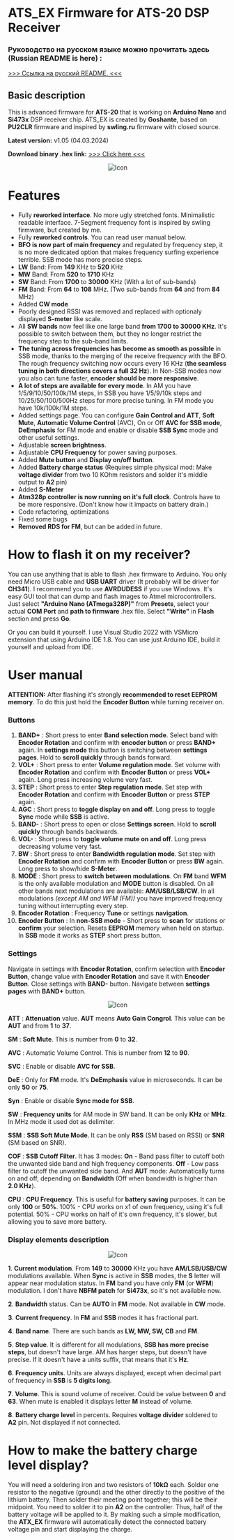 # ATS_EX Firmware for ATS-20 DSP Receiver
### Руководство на русском языке можно прочитать здесь (Russian README is here) :
[>>> Ссылка на русский README. <<<](/rus/README.md)
## Basic description
This is advanced firmware for **ATS-20** that is working on **Arduino Nano** and **Si473x** DSP receiver chip.
ATS_EX is created by **Goshante**, based on **PU2CLR** firmware and inspired by **swling.ru** firmware with closed source.


**Latest version:** v1.05 (04.03.2024)

**Download binary .hex link:** [>>> Click here <<<](https://github.com/goshante/ats20_ats_ex/releases/download/v1.05/ATS_EX_v1.05.hex)


<p align="center">
    <img src="img/ats20.png" alt="Icon" />
</p>

# Features

 - Fully **reworked interface**. No more ugly stretched fonts. Minimalistic readable interface. 7-Segment frequency font is inspired by swling firmware, but created by me.
 - Fully **reworked controls**. You can read user manual below.
 - **BFO is now part of main frequency** and regulated by frequency step, it is no more dedicated option that makes frequency surfing experience terrible. SSB mode has more precise steps.
 - **LW** Band: From **149** KHz to **520** KHz
 - **MW** Band: From **520** to **1710** KHz
 - **SW** Band: From **1700** to **30000** KHz (With a lot of sub-bands)
 - **FM** Band: From **64** to **108** MHz. (Two sub-bands from **64** and from **84** MHz)
 - Added **CW mode**
 - Poorly designed RSSI was removed and replaced with optionaly displayed **S-meter** like scale.
 - All **SW bands** now feel like one large band **from 1700 to 30000 KHz**. It's possible to switch between them, but they no longer restrict the frequency step to the sub-band limits.
 - **The tuning across frequencies has become as smooth as possible** in SSB mode, thanks to the merging of the receive frequency with the BFO. The rough frequency switching now occurs every 16 KHz (**the seamless tuning in both directions covers a full 32 Hz**). In Non-SSB modes now you also can tune faster, **encoder should be more responsive**.
 - **A lot of steps are available for every mode**. In AM you have 1/5/9/10/50/100k/1M steps, in SSB you have 1/5/9/10k steps and 10/25/50/100/500Hz steps for more precise tuning. In FM mode you have 10k/100k/1M steps.
 - Added settings page. You can configure **Gain Control and ATT**, **Soft Mute**, **Automatic Volume Control** (AVC), On or Off **AVC for SSB mode**,  **DeEmphasis** for FM mode and enable or disable **SSB Sync** mode and other useful settings.
 - Adjustable **screen brightness**.
 - Adjustable **CPU Frequency** for power saving purposes.
 - Added **Mute button** and **Display on/off button**.
 - Added **Battery charge status** (Requires simple physical mod: Make **voltage divider** from two 10 KOhm resistors and solder it's middle output to **A2** pin)
 - Added **S-Meter**
 - **Atm328p controller is now running on it's full clock**. Controls have to be more responsive. (Don't know how it impacts on battery drain.)
 - Code refactoring, optimizations
 - Fixed some bugs
 - **Removed RDS for FM**, but can be added in future.
 # How to flash it on my receiver?
 You can use anything that is able to flash .hex firmware to Arduino. You only need Micro USB cable and **USB UART** driver (It probably will be driver for **CH341**). I recommend you to use **AVRDUDESS** if you use Windows. It's easy GUI tool that can dump and flash images to Atmel microcontrollers. Just select **"Arduino Nano (ATmega328P)"** from **Presets**, select your actual **COM Port** and **path to firmware** .hex file. Select **"Write"** in **Flash** section and press **Go**. 

Or you can build it yourself. I use Visual Studio 2022 with VSMicro extension that using Arduino IDE 1.8. You can use just Arduino IDE, build it yourself and upload from IDE.

# User manual
**ATTENTION:** After flashing it's strongly **recommended to reset EEPROM memory**. To do this just hold the **Encoder Button** while turning receiver on.
### Buttons

 1. **BAND+** : Short press to enter **Band selection mode**. Select band with **Encoder Rotation** and confirm with **encoder button** or press **BAND+** again. In **settings mode** this button is switching between **settings pages**. Hold to **scroll quickly** through bands forward.
 2. **VOL+** : Short press to enter **Volume regulation mode**. Set volume with **Encoder Rotation** and confirm with **Encoder Button** or press **VOL+** again. Long press increasing volume very fast.
 3. **STEP** : Short press to enter **Step regulation mode**. Set step with **Encoder Rotation** and confirm with **Encoder Button** or press **STEP** again.
 4. **AGC** : Short press to **toggle display on and off**. Long press to toggle **Sync** mode while **SSB** is active.
 5. **BAND-** : Short press to open or close **Settings screen**. Hold to **scroll quickly** through bands backwards.
 6. **VOL-** : Short press to **toggle volume mute on and off**. Long press decreasing volume very fast.
 7. **BW** : Short press to enter **Bandwidth regulation mode**. Set step with **Encoder Rotation** and confirm with **Encoder Button** or press **BW** again. Long press to show/hide **S-Meter**.
 8. **MODE** : Short press to **switch between modulations**. On **FM** band **WFM** is the only available modulation and **MODE** button is disabled. On all other bands next modulations are available: **AM/USB/LSB/CW**. In all modulations *(except AM and WFM (FM))* you have improved frequency tuning without interrupting every step.
 9. **Encoder Rotation** : Frequency **Tune** or settings **navigation**.
 10. **Encoder Button** :  In **non-SSB mode** - Short press to **scan** for stations or **confirm** your selection. Resets **EEPROM** memory when held on startup. In **SSB** mode it works as **STEP** short press button.
### Settings
Navigate in settings with **Encoder Rotation**, confirm selection with **Encoder Button**, change value with **Encoder Rotation** and save it with **Encoder Button**. Close settings with **BAND-** button. Navigate between **settings pages** with **BAND+** button.

<p align="center">
    <img src="img/ats20_settings.png" alt="Icon" />
</p>

**ATT** : **Attenuation** value. **AUT** means **Auto Gain Congrol**. This value can be **AUT** and from **1** to **37**.

**SM** : **Soft Mute**. This is number from **0** to **32**.

**AVC** :  Automatic Volume Control. This is number from **12** to **90**.

**SVC** : Enable or disable **AVC for SSB**.

**DeE** :  Only for **FM** mode. It's **DeEmphasis** value in microseconds. It can be only **50** or **75**.

**Syn** : Enable or disable **Sync mode for SSB**.

**SW** : **Frequency units** for AM mode in SW band. It can be only **KHz** or **MHz**. In MHz mode it used dot as delimiter.

**SSM** : **SSB Soft Mute Mode**. It can be only **RSS** (SM based on RSSI) or **SNR** (SM based on SNR).

**COF** : **SSB Cutoff Filter**. It has 3 modes: **On** - Band pass filter to cutoff both the unwanted side band and high frequency components. **Off** - Low pass filter to cutoff the unwanted side band. And **AUT** mode: Automatically turns on and off, depending on **Bandwidth** (Off when bandwidth is higher than **2.0 KHz**).

**CPU** : **CPU Frequency**. This is useful for **battery saving** purposes. It can be only **100** or **50%**. 100% - CPU works on x1 of own frequency, using it's full potential. 50% - CPU works on half of it's own frequency, it's slower, but allowing you to save more battery.

### Display elements description

<p align="center">
    <img src="img/ats20_display.png" alt="Icon" />
</p>

 **1**. **Current modulation**. From **149** to **30000** KHz you have **AM/LSB/USB/CW** modulations available. When **Sync** is active in **SSB** modes, the  **S** letter will appear near modulation status. In **FM** band you have only **FM** (or **WFM**) modulation. I don't have **NBFM patch** for **Si473x**, so it's not available now.
 
 **2**. **Bandwidth** status. Can be **AUTO** in **FM** mode. Not available in **CW** mode.
 
 **3**.  **Current frequency**. In **FM** and **SSB** modes it has fractional part. 
 
  **4**.  **Band name**. There are such bands as **LW, MW, SW, CB** and **FM**.

**5**.  **Step value**. It is different for all modulations, **SSB has more precise steps**, but doesn't have large. AM has harger steps, but doesn't have precise. If it doesn't have a units suffix, that means that it's **Hz**.

**6**.  **Frequency units**. Units are always displayed, except when decimal part of frequency in **SSB** is **5 digits long**.

**7**.  **Volume**. This is sound volume of receiver. Could be value between **0** and **63**. When mute is enabled it displays letter **M** instead of volume.

**8**.  **Battery charge level** in percents. Requires **voltage divider** soldered to **A2** pin. Not displayed if not connected.

# How to make the battery charge level display?

You will need a soldering iron and two resistors of **10kΩ** each. Solder one resistor to the negative (ground) and the other directly to the positive of the lithium battery. Then solder their meeting point together; this will be their midpoint. You need to solder it to pin **A2** on the controller. Thus, half of the battery voltage will be applied to it. By making such a simple modification, the **ATX_EX** firmware will automatically detect the connected battery voltage pin and start displaying the charge.